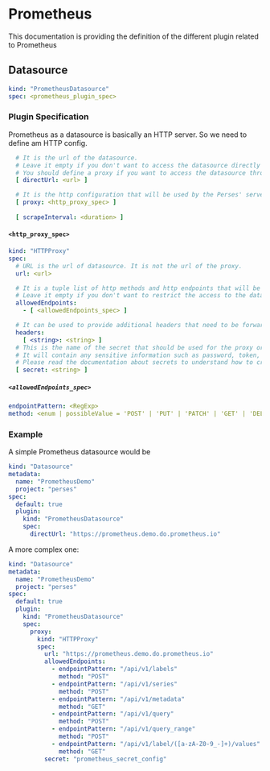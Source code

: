 # Prometheus

This documentation is providing the definition of the different plugin related to Prometheus

## Datasource

```yaml
kind: "PrometheusDatasource"
spec: <prometheus_plugin_spec>
```

### Plugin Specification

Prometheus as a datasource is basically an HTTP server. So we need to define am HTTP config.

```yaml
  # It is the url of the datasource.
  # Leave it empty if you don't want to access the datasource directly from the UI.
  # You should define a proxy if you want to access the datasource through the Perses' server.
  [ directUrl: <url> ]

  # It is the http configuration that will be used by the Perses' server to redirect to the datasource any query sent by the UI.
  [ proxy: <http_proxy_spec> ]
  
  [ scrapeInterval: <duration> ]
```

#### `<http_proxy_spec>`

```yaml
kind: "HTTPProxy"
spec:
  # URL is the url of datasource. It is not the url of the proxy.
  url: <url>

  # It is a tuple list of http methods and http endpoints that will be accessible.
  # Leave it empty if you don't want to restrict the access to the datasource.
  allowedEndpoints:
    - [ <allowedEndpoints_spec> ]

  # It can be used to provide additional headers that need to be forwarded when requesting the datasource
  headers:
    [ <string>: <string> ]
  # This is the name of the secret that should be used for the proxy or discovery configuration
  # It will contain any sensitive information such as password, token, certificate.
  # Please read the documentation about secrets to understand how to create one
  [ secret: <string> ]
```

##### `<allowedEndpoints_spec>`

```yaml
endpointPattern: <RegExp>
method: <enum | possibleValue = 'POST' | 'PUT' | 'PATCH' | 'GET' | 'DELETE'>
```

### Example

A simple Prometheus datasource would be

```yaml
kind: "Datasource"
metadata:
  name: "PrometheusDemo"
  project: "perses"
spec:
  default: true
  plugin:
    kind: "PrometheusDatasource"
    spec:
      directUrl: "https://prometheus.demo.do.prometheus.io"
```

A more complex one:

```yaml
kind: "Datasource"
metadata:
  name: "PrometheusDemo"
  project: "perses"
spec:
  default: true
  plugin:
    kind: "PrometheusDatasource"
    spec:
      proxy:
        kind: "HTTPProxy"
        spec:
          url: "https://prometheus.demo.do.prometheus.io"
          allowedEndpoints:
            - endpointPattern: "/api/v1/labels"
              method: "POST"
            - endpointPattern: "/api/v1/series"
              method: "POST"
            - endpointPattern: "/api/v1/metadata"
              method: "GET"
            - endpointPattern: "/api/v1/query"
              method: "POST"
            - endpointPattern: "/api/v1/query_range"
              method: "POST"
            - endpointPattern: "/api/v1/label/([a-zA-Z0-9_-]+)/values"
              method: "GET"
          secret: "prometheus_secret_config"
```
